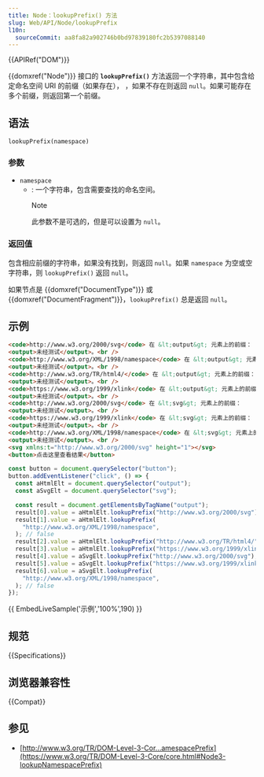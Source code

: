 ```yaml
---
title: Node：lookupPrefix() 方法
slug: Web/API/Node/lookupPrefix
l10n:
  sourceCommit: aa8fa82a902746b0bd97839180fc2b5397088140
---
```


{{APIRef("DOM")}}

{{domxref("Node")}} 接口的 **`lookupPrefix()`** 方法返回一个字符串，其中包含给定命名空间 URI 的前缀（如果存在），
，如果不存在则返回 `null`。如果可能存在多个前缀，则返回第一个前缀。

## 语法

```js-nolint
lookupPrefix(namespace)
```

### 参数

- `namespace`
  - : 一个字符串，包含需要查找的命名空间。
    > [!NOTE]
    > 此参数不是可选的，但是可以设置为 `null`。

### 返回值

包含相应前缀的字符串，如果没有找到，则返回 `null`。如果 `namespace` 为空或空字符串，则 `lookupPrefix()` 返回 `null`。

如果节点是 {{domxref("DocumentType")}} 或 {{domxref("DocumentFragment")}}，`lookupPrefix()` 总是返回 `null`。

## 示例

```html
<code>http://www.w3.org/2000/svg</code> 在 &lt;output&gt; 元素上的前缀：
<output>未经测试</output>。<br />
<code>http://www.w3.org/XML/1998/namespace</code> 在 &lt;output&gt; 元素上的前缀：
<output>未经测试</output>。<br />
<code>http://www.w3.org/TR/html4/</code> 在 &lt;output&gt; 元素上的前缀：
<output>未经测试</output>。<br />
<code>https://www.w3.org/1999/xlink</code> 在 &lt;output&gt; 元素上的前缀：
<output>未经测试</output>。<br />
<code>http://www.w3.org/2000/svg</code> 在 &lt;svg&gt; 元素上的前缀：
<output>未经测试</output>。<br />
<code>https://www.w3.org/1999/xlink</code> 在 &lt;svg&gt; 元素上的前缀：
<output>未经测试</output>。<br />
<code>http://www.w3.org/XML/1998/namespace</code> 在 &lt;svg&gt; 元素上的前缀：
<output>未经测试</output>。<br />
<svg xmlns:t="http://www.w3.org/2000/svg" height="1"></svg>
<button>点击这里查看结果</button>
```

```js
const button = document.querySelector("button");
button.addEventListener("click", () => {
  const aHtmlElt = document.querySelector("output");
  const aSvgElt = document.querySelector("svg");

  const result = document.getElementsByTagName("output");
  result[0].value = aHtmlElt.lookupPrefix("http://www.w3.org/2000/svg"); // true
  result[1].value = aHtmlElt.lookupPrefix(
    "http://www.w3.org/XML/1998/namespace",
  ); // false
  result[2].value = aHtmlElt.lookupPrefix("http://www.w3.org/TR/html4/"); // true
  result[3].value = aHtmlElt.lookupPrefix("https://www.w3.org/1999/xlink"); // false
  result[4].value = aSvgElt.lookupPrefix("http://www.w3.org/2000/svg"); // true
  result[5].value = aSvgElt.lookupPrefix("https://www.w3.org/1999/xlink"); // true
  result[6].value = aSvgElt.lookupPrefix(
    "http://www.w3.org/XML/1998/namespace",
  ); // false
});
```

{{ EmbedLiveSample('示例','100%',190) }}

## 规范

{{Specifications}}

## 浏览器兼容性

{{Compat}}

## 参见

- [http://www.w3.org/TR/DOM-Level-3-Cor...amespacePrefix](https://www.w3.org/TR/DOM-Level-3-Core/core.html#Node3-lookupNamespacePrefix)
